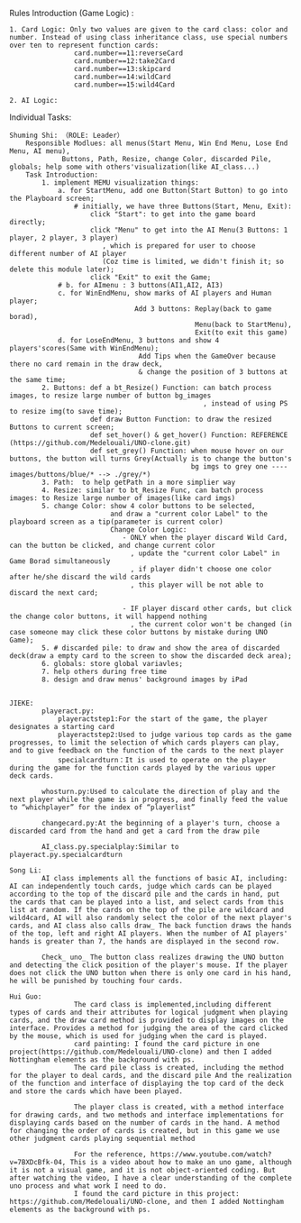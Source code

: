 Rules Introduction (Game Logic) : 

    1. Card Logic: Only two values are given to the card class: color and number. Instead of using class inheritance class, use special numbers over ten to represent function cards:
                    card.number==11:reverseCard
                    card.number==12:take2Card
                    card.number==13:skipcard
                    card.number==14:wildCard
                    card.number==15:wild4Card
    
    2. AI Logic: 

Individual Tasks: 

    Shuming Shi: （ROLE: Leader）
        Responsible Modlues: all menus(Start Menu, Win End Menu, Lose End Menu, AI menu), 
                 Buttons, Path, Resize, change Color, discarded Pile, globals; help some with others'visualization(like AI_class...)
        Task Introduction:
            1. implement MEMU visualization things:  
                a. for StartMenu, add one Button(Start Button) to go into the Playboard screen;
                    # initially, we have three Buttons(Start, Menu, Exit):
                        click "Start": to get into the game board directly; 
                        click "Menu" to get into the AI Menu(3 Buttons: 1 player, 2 player, 3 player)
                           , which is prepared for user to choose different number of AI player
                           (Coz time is limited, we didn't finish it; so delete this module later); 
                        click "Exit" to exit the Game; 
                # b. for AImenu : 3 buttons(AI1,AI2, AI3)
                c. for WinEndMenu, show marks of AI players and Human player; 
                                   Add 3 buttons: Replay(back to game borad),
                                                  Menu(back to StartMenu), 
                                                  Exit(to exit this game)
                d. for LoseEndMenu, 3 buttons and show 4 players'scores(Same with WinEndMenu);
                                    Add Tips when the GameOver because there no card remain in the draw deck,
                                    & change the position of 3 buttons at the same time; 
            2. Buttons: def a bt_Resize() Function: can batch process images, to resize large number of button bg_images
                                                    , instead of using PS to resize img(to save time);
                        def draw Button Function: to draw the resized Buttons to current screen;
                        def set_hover() & get_hover() Function: REFERENCE (https://github.com/Medelouali/UNO-clone.git)
                        def set_grey() Function: when mouse hover on our buttons, the button will turns Grey(Actually is to change the button's 
                                                 bg imgs to grey one ---- images/buttons/blue/* --> ./grey/*)
            3. Path:  to help getPath in a more simplier way
            4. Resize: similar to bt_Resize Func, can batch process images: to Resize large number of images(like card imgs)
            5. change Color: show 4 color buttons to be selected, 
                             and draw a "current color Label" to the playboard screen as a tip(parameter is current color)
                             Change Color Logic: 
                                - ONLY when the player discard Wild Card, can the button be clicked, and change current color
                                  , update the "current color Label" in Game Borad simultaneously
                                  , if player didn't choose one color after he/she discard the wild cards
                                  , this player will be not able to discard the next card;
                                
                                - IF player discard other cards, but click the change color buttons, it will happend nothing
                                  , the current color won't be changed (in case someone may click these color buttons by mistake during UNO Game); 
            5. # discarded pile: to draw and show the area of discarded deck(draw a empty card to the screen to show the discarded deck area);
            6. globals: store global variavles;                  
            7. help others during free time
            8. design and draw menus' background images by iPad 


    JIEKE:
            playeract.py:
                playeractstep1:For the start of the game, the player designates a starting card
                playeractstep2:Used to judge various top cards as the game progresses, to limit the selection of which cards players can play, and to give feedback on the function of the cards to the next player
                specialcardturn：It is used to operate on the player during the game for the function cards played by the various upper deck cards.
    
            whosturn.py:Used to calculate the direction of play and the next player while the game is in progress, and finally feed the value to “whichplayer” for the index of “playerlist”  
    
            changecard.py:At the beginning of a player's turn, choose a discarded card from the hand and get a card from the draw pile
    
            AI_class.py.specialplay:Similar to playeract.py.specialcardturn 
    
    Song Li:
            AI class implements all the functions of basic AI, including: AI can independently touch cards, judge which cards can be played according to the top of the discard pile and the cards in hand, put the cards that can be played into a list, and select cards from this list at random. If the cards on the top of the pile are wildcard and wild4card, AI will also randomly select the color of the next player's cards, and AI class also calls draw_ The back function draws the hands of the top, left and right AI players. When the number of AI players' hands is greater than 7, the hands are displayed in the second row.
    
            Check_ uno_ The button class realizes drawing the UNO button and detecting the click position of the player's mouse. If the player does not click the UNO button when there is only one card in his hand, he will be punished by touching four cards. 
            
    Hui Guo:
    				The card class is implemented,including different types of cards and their attributes for logical judgment when playing cards, and the draw card method is provided to display images on the interface. Provides a method for judging the area of the card clicked by the mouse, which is used for judging when the card is played.
    				card painting: I found the card picture in one project(https://github.com/Medelouali/UNO-clone) and then I added Nottingham elements as the background with ps.
    				The card pile class is created, including the method for the player to deal cards, and the discard pile And the realization of the function and interface of displaying the top card of the deck and store the cards which have been played.
    				
    				The player class is created, with a method interface for drawing cards, and two methods and interface implementations for displaying cards based on the number of cards in the hand. A method for changing the order of cards is created, but in this game we use other judgment cards playing sequential method
    				
    				For the reference, https://www.youtube.com/watch?v=7BXDcBfk-04, This is a video about how to make an uno game, although it is not a visual game, and it is not object-oriented coding. But after watching the video, I have a clear understanding of the complete uno process and what work I need to do.
    				I found the card picture in this project: https://github.com/Medelouali/UNO-clone, and then I added Nottingham elements as the background with ps.


​    		
​    
​    

